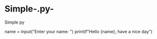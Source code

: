 # Simple-.py-

Simple py

name = input("Enter your name: ")
print(f"Hello {name}, have a nice day")
